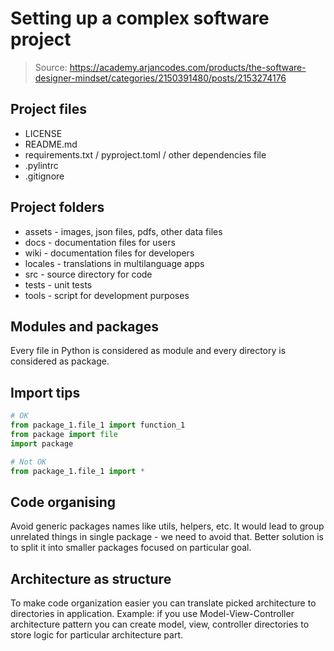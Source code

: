 # Setting up a complex software project

> Source: https://academy.arjancodes.com/products/the-software-designer-mindset/categories/2150391480/posts/2153274176

## Project files

* LICENSE
* README.md
* requirements.txt / pyproject.toml / other dependencies file
* .pylintrc
* .gitignore

## Project folders

* assets - images, json files, pdfs, other data files
* docs - documentation files for users
* wiki - documentation files for developers
* locales - translations in multilanguage apps
* src - source directory for code
* tests - unit tests
* tools - script for development purposes

## Modules and packages

Every file in Python is considered as module and every directory is considered as package.

## Import tips

```python
# OK
from package_1.file_1 import function_1
from package import file
import package

# Not OK
from package_1.file_1 import *
```

## Code organising

Avoid generic packages names like utils, helpers, etc. It would lead to group unrelated things in single package - 
we need to avoid that. Better solution is to split it into smaller packages focused on particular goal.  

## Architecture as structure

To make code organization easier you can translate picked architecture to directories in application. Example: if you use 
Model-View-Controller architecture pattern you can create model, view, controller directories to store logic for particular architecture part.

